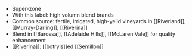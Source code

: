 +  Super-zone
+ With this label: high volumn blend brands
+ Common source: fertile, irrigated, high-yeild vineyards in [[Riverland]], [[Murray-Darling]], [[Riverina]]
+ Blend in [[Barossa]], [[Adelaide Hills]], [[McLaren Vale]] for quality enhancement
+ [[Riverina]]: [[botryis]]ed [[Semillon]]